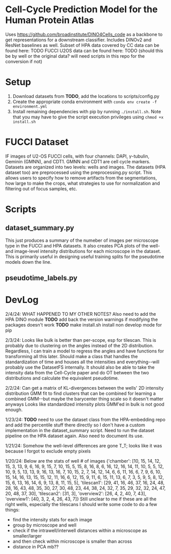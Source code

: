 # Cell-Cycle Prediction Model for the Human Protein Atlas
Uses https://github.com/broadinstitute/DINO4Cells_code as a backbone to get representations for a downstream classifier.
Includes DINOv2 and ResNet baselines as well.
Subset of HPA data covered by CC data can be found here: TODO
FUCCI U2OS data can be found here: TODO (should this be by well or the original data? will need scripts in this repo for the conversion if not)

# Setup
1. Download datasets from __TODO__, add the locations to scripts/config.py
2. Create the appropriate conda environment with ```conda env create -f environment.yml```
3. Install remaining dependencies with pip by running ```./install.sh```. Note that you may have to give the script execution privileges using ```chmod +x install.sh```

# FUCCI Dataset
IF images of U2-OS FUCCI cells, with four channels: DAPI, $\gamma$-tubulin, Geminin (GMNN), and CDT1. GMNN and CDT1 are cell cycle markers.
Datasets are organized into two levels: wells and images. The datasets (HPA dataset too) are preprocessed using the preprocessing.py script. This allows users to specify how to remove artifacts from the segmentations, how large to make the crops, what strategies to use for normalization and filtering out of focus samples, etc.

# Scripts
## dataset_summary.py
This just produces a summary of the numeber of images per microscope type in the FUCCI and HPA datasets. It also creates PCA plots of the well- and image-level intensity distributions for each microscope in the dataset. This is primarily useful in designing useful training splits for the pseudotime models down the line.

## pseudotime_labels.py

# DevLog
2/4/24: WHAT HAPPENED TO MY OTHER NOTES? Also need to add the HPA DINO module
__TODO__ add back the version warnings if modifying the packages doesn't work
__TODO__ make install.sh install non develop mode for pip

2/3/24: Looks like bulk is better than per-scope, esp for tilescan. This is probably due to clustering on the angles instead of the 2D distribution. Regardless, I can train a model to regress the angles and have functions for transforming all this later. Should make a class that handles the standardization of time and houses all the intensities and everything--will probably use the DatasetFS internally. It should also be able to take the intensity data from the Cell-Cycle paper and do OT between the two distributions and calculate the equivalent pseudotime.

2/2/24: Can get a matrix of KL-divergences between the wells' 2D intensity distribution GMM fit to find clusters that can be combined for learning a combined GMM--but maybe the barycenter thing scale so it doesn't matter anyways
Looks like standardized intensity plots GMM'ed in bulk is not good enough.

1/23/24: __TODO__ need to use the dataset class from the HPA-embedding repo and add the percentile stuff there directly so I don't have a custom implementation in the dataset_summary script. Need to run the dataset pipeline on the HPA dataset again. Also need to document its use.

1/21/24: Somehow the well-level differences are gone T_T; looks like it was because I forgot to exclude empty pixels

1/20/24: Below are the stats of well # of images
{'chamber': [10, 15, 14, 12, 15, 3, 13, 9, 6, 16, 9, 15, 7, 10, 15, 5, 15, 8, 16, 8, 6, 16, 12, 16, 14, 11, 10, 5, 5, 12, 10, 9, 5, 13, 13, 9, 16, 13, 16, 7, 10, 15, 2, 7, 14, 12, 14, 6, 6, 11, 16, 6, 7, 9, 6, 10, 15, 14, 16, 13, 15, 15, 12, 11, 16, 6, 12, 15, 9, 11, 6, 15, 11, 13, 6, 7, 3, 5, 9, 5, 8, 12, 15, 6, 13, 16, 14, 6, 9, 13, 8, 11, 15, 5], 'tilescan1': [29, 41, 16, 46, 37, 16, 24, 48, 28, 16, 43, 48, 35, 30, 27, 30, 48, 23, 44, 38, 24, 32, 7, 35, 29, 32, 32, 24, 47, 20, 48, 37, 30], 'tilescan2': [31, 3], 'overview2': [26, 4, 2, 40, 7, 43], 'overview1': [40, 3, 2, 4, 26, 43, 7]}
Still unclear to me if these are all the right wells, especially the tilescans
I should write some code to do a few things:
- find the intensity stats for each image
- group by microscope and well
- check if the intrawell/interwell distances within a microscope as smaller/larger
- and then check within microscope is smaller than across
- distance in PCA mb??